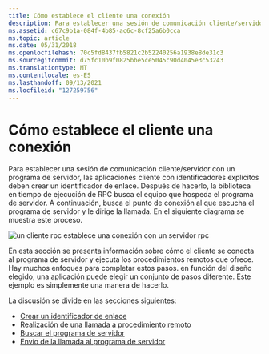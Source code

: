 ```yaml
---
title: Cómo establece el cliente una conexión
description: Para establecer una sesión de comunicación cliente/servidor con un programa de servidor, las aplicaciones cliente con identificadores explícitos deben crear un identificador de enlace.
ms.assetid: c67c9b1a-084f-4b85-ac6c-8cf25a6b0cca
ms.topic: article
ms.date: 05/31/2018
ms.openlocfilehash: 70c5fd8437fb5821c2b52240256a1938e8de31c3
ms.sourcegitcommit: d75fc10b9f0825bbe5ce5045c90d4045e3c53243
ms.translationtype: MT
ms.contentlocale: es-ES
ms.lasthandoff: 09/13/2021
ms.locfileid: "127259756"
---
```

# <a name="how-the-client-establishes-a-connection"></a>Cómo establece el cliente una conexión

Para establecer una sesión de comunicación cliente/servidor con un programa de servidor, las aplicaciones cliente con identificadores explícitos deben crear un identificador de enlace. Después de hacerlo, la biblioteca en tiempo de ejecución de RPC busca el equipo que hospeda el programa de servidor. A continuación, busca el punto de conexión al que escucha el programa de servidor y le dirige la llamada. En el siguiente diagrama se muestra este proceso.

![un cliente rpc establece una conexión con un servidor rpc](images/clntcon.png)

En esta sección se presenta información sobre cómo el cliente se conecta al programa de servidor y ejecuta los procedimientos remotos que ofrece. Hay muchos enfoques para completar estos pasos. en función del diseño elegido, una aplicación puede elegir un conjunto de pasos diferente. Este ejemplo es simplemente una manera de hacerlo.

La discusión se divide en las secciones siguientes:

-   [Crear un identificador de enlace](creating-a-binding-handle.md)
-   [Realización de una llamada a procedimiento remoto](making-a-remote-procedure-call.md)
-   [Buscar el programa de servidor](finding-the-server-program.md)
-   [Envío de la llamada al programa de servidor](sending-the-call-to-the-server-program.md)

 

 




